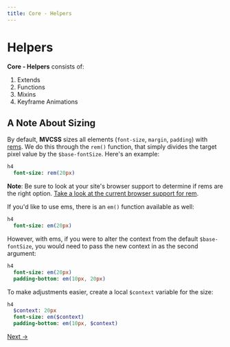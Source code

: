 ```yaml
---
title: Core - Helpers
---
```


# Helpers

**Core - Helpers** consists of:

1. Extends
2. Functions
3. Mixins
4. Keyframe Animations

## A Note About Sizing

By default, **MVCSS** sizes all elements (`font-size`, `margin`, `padding`) with [rems](http://snook.ca/archives/html_and_css/font-size-with-rem). We do this through the `rem()` function, that simply divides the target pixel value by the `$base-fontSize`. Here's an example:

```sass
h4
  font-size: rem(20px)
```

**Note**: Be sure to look at your site's browser support to determine if rems are the right option. [Take a look at the current browser support for rem](http://caniuse.com/#feat=rem).

If you'd like to use ems, there is an `em()` function available as well:

```sass
h4
  font-size: em(20px)
```

However, with ems, if you were to alter the context from the default `$base-fontSize`, you would need to pass the new context in as the second argument:

```sass
h4
  font-size: em(20px)
  padding-bottom: em(10px, 20px)
```

To make adjustments easier, create a local `$context` variable for the size:

```sass
h4
  $context: 20px
  font-size: em($context)
  padding-bottom: em(10px, $context)
```

<a class="btn--b" href="/core/base/">Next &rarr;</a>
